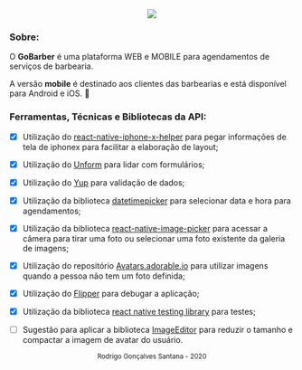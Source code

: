 <div align="center">
  <img src="logo.svg">
</div>




### Sobre:


O **GoBarber** é uma plataforma WEB e MOBILE para agendamentos de serviços de barbearia.


A versão **mobile** é destinado aos clientes das barbearias e está disponível para Android e iOS. :iphone:



### Ferramentas, Técnicas e Bibliotecas da API:



- [x] Utilização do [react-native-iphone-x-helper](https://github.com/ptelad/react-native-iphone-x-helper) para pegar informações de tela de iphonex para facilitar a elaboração de layout;
- [x] Utilização do [Unform](https://unform.dev/) para lidar com formulários;
- [x] Utilização do [Yup](https://github.com/jquense/yup) para validação de dados;
- [x] Utilização da biblioteca [datetimepicker](https://github.com/react-native-community/datetimepicker) para selecionar data e hora para agendamentos;
- [x] Utilização da biblioteca [react-native-image-picker](https://github.com/react-native-community/react-native-image-picker) para acessar a câmera para tirar uma foto ou selecionar uma foto existente da galeria de imagens;
- [x] Utilização do repositório [Avatars.adorable.io](http://avatars.adorable.io/) para utilizar imagens quando a pessoa não tem um foto definida;
- [x] Utilização do [Flipper](https://fbflipper.com/) para debugar a aplicação;
- [x] Utilização da biblioteca [react native testing library](https://github.com/callstack/react-native-testing-library) para testes;
- [ ] Sugestão para aplicar a biblioteca [ImageEditor](https://github.com/react-native-community/react-native-image-editor) para reduzir o tamanho e compactar a imagem de avatar do usuário.



<div align="center">
  <small>Rodrigo Gonçalves Santana - 2020</small>
</div>
